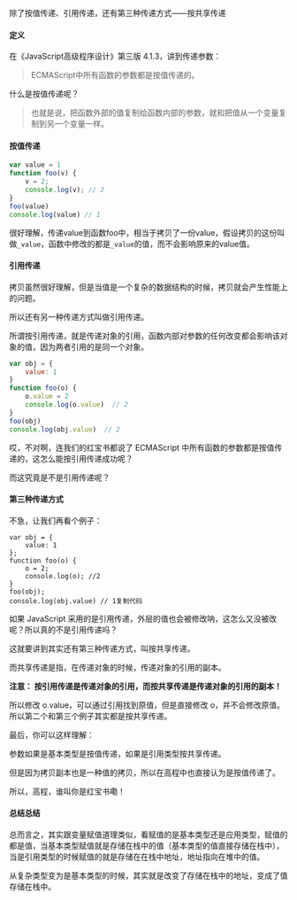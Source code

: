 除了按值传递、引用传递，还有第三种传递方式——按共享传递

#### 定义

在《JavaScript高级程序设计》第三版 4.1.3，讲到传递参数：

> ECMAScript中所有函数的参数都是按值传递的。

什么是按值传递呢？

> 也就是说，把函数外部的值复制给函数内部的参数，就和把值从一个变量复制到另一个变量一样。

#### 按值传递

```javascript
var value = 1
function foo(v) {
    v = 2;
    console.log(v); // 2
}
foo(value)
console.log(value) // 1
```

很好理解，传递value到函数foo中，相当于拷贝了一份value，假设拷贝的这份叫做`_value`，函数中修改的都是`_value`的值，而不会影响原来的value值。

#### 引用传递

拷贝虽然很好理解，但是当值是一个复杂的数据结构的时候，拷贝就会产生性能上的问题。

所以还有另一种传递方式叫做引用传递。

所谓按引用传递，就是传递对象的引用，函数内部对参数的任何改变都会影响该对象的值，因为两者引用的是同一个对象。

```javascript
var obj = {
    value: 1
}
function foo(o) {
    o.value = 2
    console.log(o.value)  // 2
}
foo(obj)
console.log(obj.value)  // 2
```

哎，不对啊，连我们的红宝书都说了 ECMAScript 中所有函数的参数都是按值传递的，这怎么能按引用传递成功呢？

而这究竟是不是引用传递呢？

#### 第三种传递方式

不急，让我们再看个例子：

```
var obj = {
    value: 1
};
function foo(o) {
    o = 2;
    console.log(o); //2
}
foo(obj);
console.log(obj.value) // 1复制代码
```

如果 JavaScript 采用的是引用传递，外层的值也会被修改呐，这怎么又没被改呢？所以真的不是引用传递吗？

这就要讲到其实还有第三种传递方式，叫按共享传递。

而共享传递是指，在传递对象的时候，传递对象的引用的副本。

**注意： 按引用传递是传递对象的引用，而按共享传递是传递对象的引用的副本！**

所以修改 o.value，可以通过引用找到原值，但是直接修改 o，并不会修改原值。所以第二个和第三个例子其实都是按共享传递。

最后，你可以这样理解：

参数如果是基本类型是按值传递，如果是引用类型按共享传递。

但是因为拷贝副本也是一种值的拷贝，所以在高程中也直接认为是按值传递了。

所以，高程，谁叫你是红宝书嘞！

#### 总结总结

总而言之，其实跟变量赋值道理类似，看赋值的是基本类型还是应用类型，赋值的都是值，当基本类型赋值就是存储在栈中的值（基本类型的值直接存储在栈中），当是引用类型的时候赋值的就是存储在在栈中地址，地址指向在堆中的值。

从复杂类型变为是基本类型的时候，其实就是改变了存储在栈中的地址，变成了值存储在栈中。